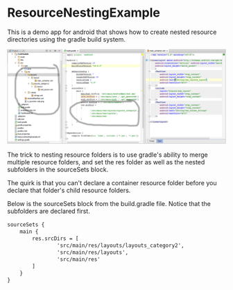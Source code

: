 ResourceNestingExample
======================

This is a demo app for android that shows how to create nested resource directories using the gradle build system.


![Screenshot](screenshots/nest_resources.PNG)


The trick to nesting resource folders is to use gradle's ability to merge multiple resource folders, and set the res folder as well as the nested subfolders in the sourceSets block.

The quirk is that you can't declare a container resource folder before you declare that folder's child resource folders.

Below is the sourceSets block from the build.gradle file. Notice that the subfolders are declared first.
```
sourceSets {
    main {
        res.srcDirs = [
                'src/main/res/layouts/layouts_category2',
                'src/main/res/layouts',
                'src/main/res'
        ]
    }
}
```
